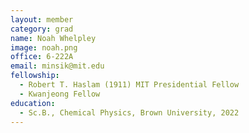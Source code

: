 ```yaml
---
layout: member
category: grad 
name: Noah Whelpley
image: noah.png
office: 6-222A
email: minsik@mit.edu
fellowship:
  - Robert T. Haslam (1911) MIT Presidential Fellow
  - Kwanjeong Fellow
education:
  - Sc.B., Chemical Physics, Brown University, 2022
---
```

